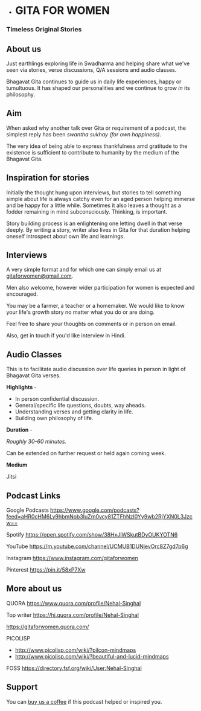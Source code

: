 - # GITA FOR WOMEN

### **Timeless Original Stories**

## About us

Just earthlings exploring life in Swadharma and helping share what we've seen via stories, verse discussions, Q/A sessions and audio classes. 

Bhagavat Gita continues to guide us in daily life experiences, happy or tumultuous. It has shaped our personalities and we continue to grow _in_ its philosophy. 

## Aim

When asked why another talk over Gita or requirement of a podcast, the simplest reply has been _swantha sukhay (for own happiness)_. 

The very idea of being able to express thankfulness amd gratitude to the existence is sufficient to contribute to humanity by the medium of the Bhagavat Gita. 

## Inspiration for stories

Initially the thought hung upon interviews, but stories to tell something simple about life is always catchy even for an aged person helping immerse and be happy for a little while. Sometimes it also leaves a thought as a fodder remaining in mind subconsciously. Thinking, is important. 

Story building process is an enlightening one letting dwell in that verse deeply. By writing a story, writer also lives in Gita for that duration helping oneself introspect about own life and learnings. 

## Interviews

A very simple format and for which one can simply email us at gitaforwomen@gmail.com.

Men also welcome, however wider participation for women is expected and encouraged. 

You may be a farmer, a teacher or a homemaker. We would like to know your life's growth story no matter what you do or are doing. 

Feel free to share your thoughts on comments or in person on email. 

Also, get in touch if you'd like interview in Hindi. 

## Audio Classes

This is to facilitate audio discussion over life queries in person in light of Bhagavat Gita verses. 

**Highlights** - 

- In person confidential discussion. 
- General/specific life questions, doubts, way aheads. 
- Understanding verses and getting clarity in life. 
- Building own philosophy of life. 

**Duration** - 

*Roughly 30-60 minutes.* 

Can be extended on further request or held again coming week. 

**Medium**

Jitsi

## Podcast Links

Google Podcasts
https://www.google.com/podcasts?feed=aHR0cHM6Ly9hbmNob3IuZm0vcy81ZTFhNzI0Yy9wb2RjYXN0L3Jzcw==

Spotify
https://open.spotify.com/show/38HxJlWSkutBDyOUKYOTN6

YouTube
https://m.youtube.com/channel/UCMUB1DUNjevOrc8Z7gd7p6g

Instagram 
https://www.instagram.com/gitaforwomen

Pinterest
https://pin.it/58xP7Xw

## More about us

QUORA
https://www.quora.com/profile/Nehal-Singhal

Top writer https://hi.quora.com/profile/Nehal-Singhal

https://gitaforwomen.quora.com/

PICOLISP
- http://www.picolisp.com/wiki/?pilcon-mindmaps
- http://www.picolisp.com/wiki/?beautiful-and-lucid-mindmaps

FOSS
https://directory.fsf.org/wiki/User:Nehal-Singhal

##  Support

You can [buy us a coffee](https://www.buymeacoffee.com/gitaforwomen) if this podcast helped or inspired you. 
